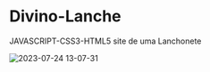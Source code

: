 # Divino-Lanche
JAVASCRIPT-CSS3-HTML5 site de uma Lanchonete


![2023-07-24 13-07-31](https://github.com/paulo-santos360/Hot-Burgers/assets/102436341/c34c2016-230c-42c8-8e6f-5be59a1716b9)

